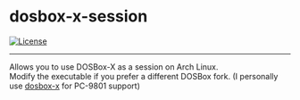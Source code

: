 # dosbox-x-session

[![License](http://img.shields.io/badge/license-MIT-blue.svg?style=flat)](http://choosealicense.com/licenses/mit/)

--------------------------------------------------------------------------------

Allows you to use DOSBox-X as a session on Arch Linux.  
Modify the executable if you prefer a different DOSBox fork. (I personally use [dosbox-x](https://github.com/joncampbell123/dosbox-x) for PC-9801 support)
